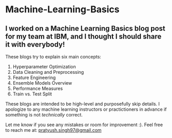 # Machine-Learning-Basics
I worked on a **Machine Learning Basics** blog post for my team at IBM, and I thought I should share it with everybody!
---
These blogs try to explain six main concepts:
1. Hyperparameter Optimization
2. Data Cleaning and Preprocessing 
3. Feature Engineering
4. Ensemble Models Overview 
5. Performance Measures
6. Train vs. Test Split 

These blogs are intended to be high-level and purposefully skip details. I apologize to any machine learning instructors or practictioners in advance if something is not *technically* correct. 

Let me know if you see any mistakes or room for improvement :). Feel free to reach me at: pratyush.singh97@gmail.com

